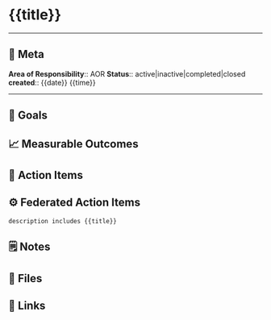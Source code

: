 # {{title}}


---
## 🤖  Meta
**Area of Responsibility**:: AOR
**Status**:: active|inactive|completed|closed
**created**:: {{date}} {{time}}

---

## 🎯  Goals

## 📈  Measurable Outcomes

## 🔨  Action Items

## ⚙️ Federated Action Items
```tasks
description includes {{title}}
```



## 🗒  Notes

## 💾  Files

## 🔗  Links

